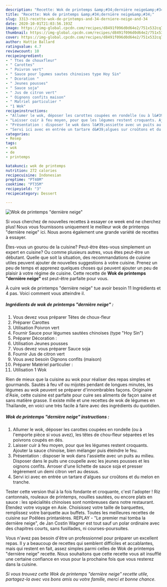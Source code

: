 ```yaml
---
description: "Recette: Wok de printemps &amp;#34;dernière neige&amp;#34;"
title: "Recette: Wok de printemps &amp;#34;dernière neige&amp;#34;"
slug: 3313-recette-wok-de-printemps-and-34-derniere-neige-and-34
date: 2020-10-01T21:03:56.193Z
image: https://img-global.cpcdn.com/recipes/d8491f096d0d64e2/751x532cq70/wok-de-printemps-derniere-neige-photo-principale-de-la-recette.jpg
thumbnail: https://img-global.cpcdn.com/recipes/d8491f096d0d64e2/751x532cq70/wok-de-printemps-derniere-neige-photo-principale-de-la-recette.jpg
cover: https://img-global.cpcdn.com/recipes/d8491f096d0d64e2/751x532cq70/wok-de-printemps-derniere-neige-photo-principale-de-la-recette.jpg
author: Hattie Ballard
ratingvalue: 4.7
reviewcount: 10
recipeingredient:
- " Ttes de chouxfleur"
- " Carottes"
- " Poivron vert"
- " Sauce pour lgumes sautes chinoises type Hoy Sin"
- " Dcoration "
- " Jeunes pousses"
- " Sauce soja"
- " Jus de citron vert"
- " Oignons confits maison"
- " Matriel particulier "
- "1 Wok"
recipeinstructions:
- "Allumer le wok, déposer les carottes coupées en rondelle (ou à l&#39;emporte pièce si vous avez), les têtes de chou-fleur séparées et les poivrons coupés en dés."
- "Laisser cuir à feu moyen, pour que les légumes restent croquants. Ajouter la sauce chinoise, bien mélanger puis éteindre le feu."
- "Présentation : disposer le wok dans l&#39;assiette avec un puits au milieu. Disposer dans le puits une coupelle avec les jeunes pousses et les oignons confits. Arroser d&#39;une lichette de sauce soja et presser légèrement un demi citron vert au dessus."
- "Servi ici avec en entrée un tartare d&#39;algues sur croûtons et du melon en tranche."
categories:
- Resep
tags:
- wok
- de
- printemps

katakunci: wok de printemps 
nutrition: 272 calories
recipecuisine: Indonesian
preptime: "PT40M"
cooktime: "PT35M"
recipeyield: "3"
recipecategory: Dessert

---
```



![Wok de printemps &#34;dernière neige&#34;](https://img-global.cpcdn.com/recipes/d8491f096d0d64e2/751x532cq70/wok-de-printemps-derniere-neige-photo-principale-de-la-recette.jpg)

Si vous cherchez de nouvelles recettes à essayer ce week end ne cherchez plus! Nous vous fournissons uniquement le meilleur wok de printemps &#34;dernière neige&#34; ici. Nous avons également une grande variété de recettes à essayer.

Êtes-vous un gourou de la cuisine? Peut-être êtes-vous simplement un expert en cuisine? Ou comme plusieurs autres, vous êtes peut-être un débutant. Quelle que soit la situation, des recommandations de cuisine utiles peuvent ajouter de nouvelles suggestions à votre cuisine. Prenez un peu de temps et apprenez quelques choses qui peuvent ajouter un peu de plaisir à votre régime de cuisine. Cette recette de <strong> Wok de printemps &#34;dernière neige&#34; </strong> est peut-être parfaite pour vous.

<!--inarticleads1-->

À cuire wok de printemps &#34;dernière neige&#34; tue avoir besoin 11 Ingrédients et 4 pas. Voici comment vous atteindre il.

##### Ingrédients de wok de printemps &#34;dernière neige&#34; :

1. Vous devez vous préparer  Têtes de choux-fleur
1. Préparer  Carottes
1. Utilisation  Poivron vert
1. Fournir  Sauce pour légumes sautées chinoises (type &#34;Hoy Sin&#34;)
1. Préparer  Décoration :
1. Utilisation  Jeunes pousses
1. Vous devez vous préparer  Sauce soja
1. Fournir  Jus de citron vert
1. Vous avez besoin  Oignons confits (maison)
1. Préparer  Matériel particulier :
1. Utilisation 1 Wok


Rien de mieux que la cuisine au wok pour réaliser des repas simples et gourmands. Sautés à feu vif ou mijotés pendant de longues minutes, les légumes au wok peuvent se préparer d&#39;innombrables façons. Originaire d&#39;Asie, cette cuisine est parfaite pour cuire ses aliments de façon saine et sans matière grasse. Il existe mille et une recettes de wok de légumes en Thaïlande, en voici une très facile à faire avec des ingrédients du quotidien. 

<!--inarticleads2-->

##### Wok de printemps &#34;dernière neige&#34; instructions :

1. Allumer le wok, déposer les carottes coupées en rondelle (ou à l&#39;emporte pièce si vous avez), les têtes de chou-fleur séparées et les poivrons coupés en dés.
1. Laisser cuir à feu moyen, pour que les légumes restent croquants. Ajouter la sauce chinoise, bien mélanger puis éteindre le feu.
1. Présentation : disposer le wok dans l&#39;assiette avec un puits au milieu. Disposer dans le puits une coupelle avec les jeunes pousses et les oignons confits. Arroser d&#39;une lichette de sauce soja et presser légèrement un demi citron vert au dessus.
1. Servi ici avec en entrée un tartare d&#39;algues sur croûtons et du melon en tranche.


Tester cette version thaï à la fois fondante et croquante, c&#39;est l&#39;adopter ! Riz cantonnais, rouleaux de printemps, nouilles sautées, ou encore plats en sauce : les spécialités chinoises sont nombreuses dans notre restaurant. Étendez votre voyage en Asie. Choisissez votre taille de barquettes, remplissez votre barquette aux buffets. Toutes les meilleures recettes de cuisine sur Poêlées printanières. REPLAY - &#34;Le premier mai tomba la dernière neige&#34;, de Jan Costin Wagner est tout sauf un polar ordinaire avec des chapitres courts, sans fusillades, ni courses-poursuites. 

<!--inarticleads1-->

<p>
Vous n'avez pas besoin d'être un professionnel pour préparer un excellent repas. Il y a beaucoup de recettes qui semblent difficiles et accablantes, mais qui restent en fait, assez simples parmi celles de Wok de printemps &#34;dernière neige&#34; recette. Nous souhaitons que cette recette vous ait insufflé une certaine confiance en vous pour la prochaine fois que vous resterez dans la cuisine.
</p>

<p>
<i>Si vous trouvez cette Wok de printemps &#34;dernière neige&#34; recette utile, partagez-la avec vos bons amis ou votre famille, merci et bonne chance.</i>
</p>
